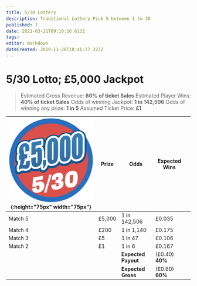 ```yaml
---
title: 5/30 Lottery
description: Traditional Lottery Pick 5 between 1 to 30 
published: 1
date: 2021-03-21T09:10:16.613Z
tags: 
editor: markdown
dateCreated: 2019-11-20T18:46:37.327Z
---
```


# 5/30 Lotto;  £5,000 Jackpot

>Estimated Gross Revenue: **60% of ticket Sales** 
Estimated Player Wins: **40% of ticket Sales** 
Odds of winning Jackpot: **1 in 142,506** 
Odds of winning any prize: **1 in 5**
Assumed Ticket Price: **£1**  


| ![lotto-530.png](/lotto-530.png "5/30 Lottery"){:height="75px" width="75px"}      | Prize   | Odds                             | Expected Wins         |                       |
|---------------|---------|----------------------------------|-----------------------|-----------------------|
| Match 5       | £5,000 | 1 in 142,506                  | £0.035                |                       |
| Match 4       | £200  | 1 in 1,140                      | £0.175                |                       |
| Match 3       | £5     | 1 in 47                         | £0.106                 |                       |
| Match 2       | £1      | 1 in 6                          | £0.167                |                       |                |
| |       |**Expected Payout**  | (£0.40) **40%**  |  |
| |       |**Expected Gross**  | (£0.60) **60%**   |  |